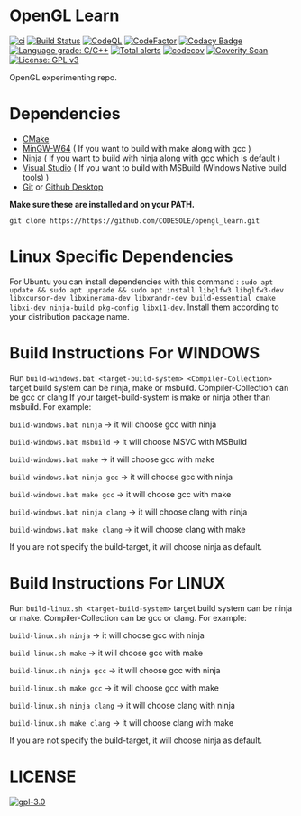 # OpenGL Learn
[![ci](https://github.com/codesole/opengl_learn/actions/workflows/ci.yml/badge.svg)](https://github.com/codesole/opengl_learn/actions?query=workflow%3Aci)
[![Build Status](https://travis-ci.com/CODESOLE/opengl_learn.svg?branch=main)](https://travis-ci.com/CODESOLE/opengl_learn)
[![CodeQL](https://github.com/CODESOLE/opengl_learn/actions/workflows/codeql-analysis.yml/badge.svg)](https://github.com/CODESOLE/opengl_learn/actions/workflows/codeql-analysis.yml)
[![CodeFactor](https://www.codefactor.io/repository/github/codesole/opengl_learn/badge)](https://www.codefactor.io/repository/github/codesole/opengl_learn)
[![Codacy Badge](https://app.codacy.com/project/badge/Grade/888554f6d27b47e6a55c8fc61de7bc66)](https://www.codacy.com/gh/CODESOLE/opengl_learn/dashboard?utm_source=github.com&amp;utm_medium=referral&amp;utm_content=CODESOLE/opengl_learn&amp;utm_campaign=Badge_Grade)
[![Language grade: C/C++](https://img.shields.io/lgtm/grade/cpp/g/CODESOLE/opengl_learn.svg?logo=lgtm&logoWidth=18)](https://lgtm.com/projects/g/CODESOLE/opengl_learn/context:cpp)
[![Total alerts](https://img.shields.io/lgtm/alerts/g/CODESOLE/opengl_learn.svg?logo=lgtm&logoWidth=18)](https://lgtm.com/projects/g/CODESOLE/opengl_learn/alerts/)
[![codecov](https://codecov.io/gh/CODESOLE/opengl_learn/branch/main/graph/badge.svg?token=P4D64PE9Z4)](https://codecov.io/gh/CODESOLE/opengl_learn)
[![Coverity Scan](https://scan.coverity.com/projects/24005/badge.svg)](https://scan.coverity.com/projects/codesole-opengl_learn)
[![License: GPL v3](https://img.shields.io/badge/License-GPLv3-blue.svg)](https://www.gnu.org/licenses/gpl-3.0)

OpenGL experimenting repo.

# Dependencies
 - [CMake](https://cmake.org/download/)
 - [MinGW-W64](https://sourceforge.net/projects/mingw-w64/files/Toolchains%20targetting%20Win32/Personal%20Builds/mingw-builds/installer/mingw-w64-install.exe/download)  ( If you want to build with make along with gcc )
 - [Ninja](https://github.com/ninja-build/ninja/releases)  ( If you want to build with ninja along with gcc which is default )
 - [Visual Studio](https://visualstudio.microsoft.com/downloads/)  ( If you want to build with MSBuild (Windows Native build tools) )
 - [Git](https://git-scm.com/downloads) or [Github Desktop](https://desktop.github.com/)

 **Make sure these are installed and on your PATH.**

```
git clone https://https://github.com/CODESOLE/opengl_learn.git
```
# Linux Specific Dependencies
For Ubuntu you can install dependencies with this command : ```sudo apt update && sudo apt upgrade && sudo apt install libglfw3 libglfw3-dev libxcursor-dev libxinerama-dev libxrandr-dev build-essential cmake libxi-dev ninja-build pkg-config libx11-dev```. Install them according to your distribution package name.

# Build Instructions For WINDOWS
Run ```build-windows.bat <target-build-system> <Compiler-Collection>``` target build system can be ninja, make or msbuild. Compiler-Collection can be gcc or clang If your target-build-system is make or ninja other than msbuild. For example:

```build-windows.bat ninja```         -> it will choose gcc with ninja

```build-windows.bat msbuild```       -> it will choose MSVC with MSBuild

```build-windows.bat make```          -> it will choose gcc with make

```build-windows.bat ninja gcc```     -> it will choose gcc with ninja

```build-windows.bat make gcc```      -> it will choose gcc with make

```build-windows.bat ninja clang```   -> it will choose clang with ninja

```build-windows.bat make clang```    -> it will choose clang with make

If you are not specify the build-target, it will choose ninja as default.


# Build Instructions For LINUX
Run ```build-linux.sh <target-build-system>``` target build system can be ninja or make. Compiler-Collection can be gcc or clang. For example:

```build-linux.sh ninja```            -> it will choose gcc with ninja

```build-linux.sh make```             -> it will choose gcc with make

```build-linux.sh ninja gcc```        -> it will choose gcc with ninja

```build-linux.sh make gcc```         -> it will choose gcc with make

```build-linux.sh ninja clang```      -> it will choose clang with ninja

```build-linux.sh make clang```       -> it will choose clang with make

If you are not specify the build-target, it will choose ninja as default.

# LICENSE
[![gpl-3.0](https://www.gnu.org/graphics/gplv3-with-text-136x68.png)](https://www.gnu.org/licenses/gpl-3.0)
